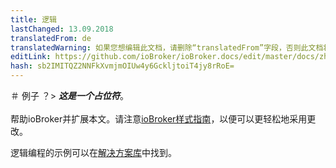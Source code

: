 ```yaml
---
title: 逻辑
lastChanged: 13.09.2018
translatedFrom: de
translatedWarning: 如果您想编辑此文档，请删除“translatedFrom”字段，否则此文档将再次自动翻译
editLink: https://github.com/ioBroker/ioBroker.docs/edit/master/docs/zh-cn/logic/examples.md
hash: sb2IMITQZ2NNFkXvmjmOIUw4y6GckljtoiT4jy8rRoE=
---
```

＃ 例子
？&gt; ***这是一个占位符***。<br><br>帮助ioBroker并扩展本文。请注意[ioBroker样式指南](https://www.iobroker.net/#de/documentation/community/styleguidedoc.md)，以便可以更轻松地采用更改。

逻辑编程的示例可以在[解决方案库](lib/README)中找到。